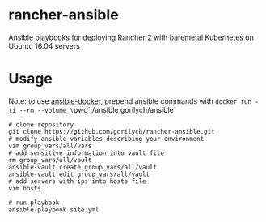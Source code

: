 # rancher-ansible
Ansible playbooks for deploying Rancher 2 with baremetal Kubernetes on Ubuntu 16.04 servers

# Usage

Note: to use [ansible-docker](https://github.com/gorilych/ansible-docker), prepend ansible commands with `docker run -ti --rm --volume \`pwd\`:/ansible gorilych/ansible`

```shell
# clone repository
git clone https://github.com/gorilych/rancher-ansible.git
# modify ansible variables describing your environment
vim group_vars/all/vars
# add sensitive information into vault file
rm group_vars/all/vault
ansible-vault create group_vars/all/vault
ansible-vault edit group_vars/all/vault
# add servers with ips into hosts file
vim hosts

# run playbook
ansible-playbook site.yml
```
